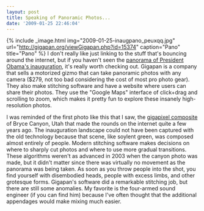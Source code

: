 ```yaml
---
layout: post
title: Speaking of Panoramic Photos...
date: '2009-01-25 22:46:04'
---
```



{% include _image.html img="2009-01-25-inaugpano_peuxqq.jpg" url="http://gigapan.org/viewGigapan.php?id=15374" caption="Pano" title="Pano"  %}
I don't really like just linking to the stuff that's bouncing around the internet, but if you haven't seen the [panorama of President Obama's inauguration](http://gigapan.org/viewGigapan.php?id=15374), it's really worth checking out. Gigapan is a company that sells a motorized gizmo that can take panoramic photos with any camera ($279, not too bad considering the cost of most pro photo gear). They also make stitching software and have a website where users can share their photos. They use the "Google Maps" interface of click+drag and scrolling to zoom, which makes it pretty fun to explore these insanely high-resolution photos.

I was reminded of the first photo like this that I saw, the [gigapixel composite](http://www.tawbaware.com/maxlyons/gigapixel.htm) of Bryce Canyon, Utah that made the rounds on the internet quite a few years ago. The inauguration landscape could not have been captured with the old technology because that scene, like soylent green, was composed almost entirely of people. Modern stitching software makes decisions on where to sharply cut photos and where to use more gradual transitions. These algorithms weren't as advanced in 2003 when the canyon photo was made, but it didn't matter since there was virtually no movement as the panorama was being taken. As soon as you throw people into the shot, you find yourself with disembodied heads, people with excess limbs, and other grotesque forms. Gigapan's software did a remarkable stitching job, but there are still some anomalies. My favorite is the four-armed sound engineer (if you can find him) because I've often thought that the additional appendages would make mixing much easier.


